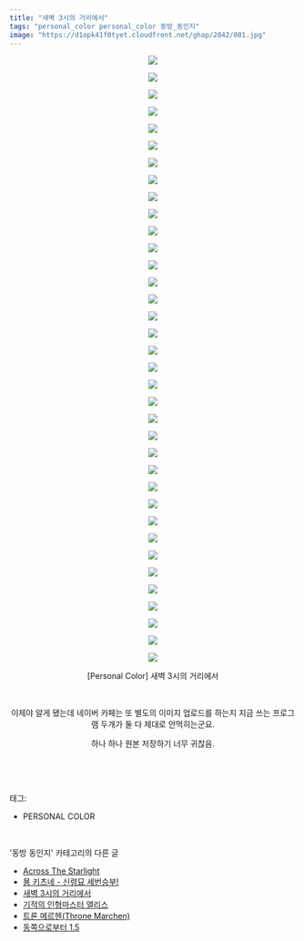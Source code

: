 ```yaml
---
title: "새벽 3시의 거리에서"
tags: "personal_color personal_color 동방_동인지"
image: "https://d1opk41f0tyet.cloudfront.net/ghap/2842/001.jpg"
---
```

<div class="article">
<p style="text-align: center; clear: none; float: none;"><img src="{{ site.imgserver10 }}/ghap/2842/001.jpg"/></p>
<p style="text-align: center; clear: none; float: none;"><img src="{{ site.imgserver10 }}/ghap/2842/002.jpg"/></p>
<p style="text-align: center; clear: none; float: none;"><img src="{{ site.imgserver10 }}/ghap/2842/003.jpg"/></p>
<p style="text-align: center; clear: none; float: none;"><img src="{{ site.imgserver10 }}/ghap/2842/004.jpg"/></p>
<p style="text-align: center; clear: none; float: none;"><img src="{{ site.imgserver10 }}/ghap/2842/005.jpg"/></p>
<p style="text-align: center; clear: none; float: none;"><img src="{{ site.imgserver10 }}/ghap/2842/006.jpg"/></p>
<p style="text-align: center; clear: none; float: none;"><img src="{{ site.imgserver10 }}/ghap/2842/007.jpg"/></p>
<p style="text-align: center; clear: none; float: none;"><img src="{{ site.imgserver10 }}/ghap/2842/008.jpg"/></p>
<p style="text-align: center; clear: none; float: none;"><img src="{{ site.imgserver10 }}/ghap/2842/009.jpg"/></p>
<p style="text-align: center; clear: none; float: none;"><img src="{{ site.imgserver10 }}/ghap/2842/010.jpg"/></p>
<p style="text-align: center; clear: none; float: none;"><img src="{{ site.imgserver10 }}/ghap/2842/011.jpg"/></p>
<p style="text-align: center; clear: none; float: none;"><img src="{{ site.imgserver10 }}/ghap/2842/012.jpg"/></p>
<p style="text-align: center; clear: none; float: none;"><img src="{{ site.imgserver10 }}/ghap/2842/013.jpg"/></p>
<p style="text-align: center; clear: none; float: none;"><img src="{{ site.imgserver10 }}/ghap/2842/014.jpg"/></p>
<p style="text-align: center; clear: none; float: none;"><img src="{{ site.imgserver10 }}/ghap/2842/015.jpg"/></p>
<p style="text-align: center; clear: none; float: none;"><img src="{{ site.imgserver10 }}/ghap/2842/016.jpg"/></p>
<p style="text-align: center; clear: none; float: none;"><img src="{{ site.imgserver10 }}/ghap/2842/017.jpg"/></p>
<p style="text-align: center; clear: none; float: none;"><img src="{{ site.imgserver10 }}/ghap/2842/018.jpg"/></p>
<p style="text-align: center; clear: none; float: none;"><img src="{{ site.imgserver10 }}/ghap/2842/019.jpg"/></p>
<p style="text-align: center; clear: none; float: none;"><img src="{{ site.imgserver10 }}/ghap/2842/020.jpg"/></p>
<p style="text-align: center; clear: none; float: none;"><img src="{{ site.imgserver10 }}/ghap/2842/021.jpg"/></p>
<p style="text-align: center; clear: none; float: none;"><img src="{{ site.imgserver10 }}/ghap/2842/022.jpg"/></p>
<p style="text-align: center; clear: none; float: none;"><img src="{{ site.imgserver10 }}/ghap/2842/023.jpg"/></p>
<p style="text-align: center; clear: none; float: none;"><img src="{{ site.imgserver10 }}/ghap/2842/024.jpg"/></p>
<p style="text-align: center; clear: none; float: none;"><img src="{{ site.imgserver10 }}/ghap/2842/025.jpg"/></p>
<p style="text-align: center; clear: none; float: none;"><img src="{{ site.imgserver10 }}/ghap/2842/026.jpg"/></p>
<p style="text-align: center; clear: none; float: none;"><img src="{{ site.imgserver10 }}/ghap/2842/027.jpg"/></p>
<p style="text-align: center; clear: none; float: none;"><img src="{{ site.imgserver10 }}/ghap/2842/028.jpg"/></p>
<p style="text-align: center; clear: none; float: none;"><img src="{{ site.imgserver10 }}/ghap/2842/029.jpg"/></p>
<p style="text-align: center; clear: none; float: none;"><img src="{{ site.imgserver10 }}/ghap/2842/030.jpg"/></p>
<p style="text-align: center; clear: none; float: none;"><img src="{{ site.imgserver10 }}/ghap/2842/031.jpg"/></p>
<p style="text-align: center; clear: none; float: none;"><img src="{{ site.imgserver10 }}/ghap/2842/032.jpg"/></p>
<p style="text-align: center; clear: none; float: none;"><img src="{{ site.imgserver10 }}/ghap/2842/033.jpg"/></p>
<p style="text-align: center; clear: none; float: none;"><img src="{{ site.imgserver10 }}/ghap/2842/034.jpg"/></p>
<p style="text-align: center; clear: none; float: none;"><img src="{{ site.imgserver10 }}/ghap/2842/035.jpg"/></p>
<p style="text-align: center; clear: none; float: none;"><img src="{{ site.imgserver10 }}/ghap/2842/036.jpg"/></p>
<p style="text-align: center; clear: none; float: none;">[Personal Color] 새벽 3시의 거리에서</p>
<p style="text-align: center; clear: none; float: none;"><br/></p>
<p style="text-align: center; clear: none; float: none;">이제야 알게 됐는데 네이버 카페는 또 별도의 이미지 업로드를 하는지 지금 쓰는 프로그램 두개가 둘 다 제대로 안먹히는군요.</p>
<p style="text-align: center; clear: none; float: none;">하나 하나 원본 저장하기 너무 귀찮음.</p>
<p><br/></p>
</div><br/>
<div class="tagTrail">
<p>태그: </p>
<ul>
<li>PERSONAL COLOR</li>
</ul>
</div><br/>
<div class="another">
<p>'동방 동인지' 카테고리의 다른 글</p>
<ul>
<li><a href="/ghap_2844">Across The Starlight</a></li>
<li><a href="/ghap_2843">묭 키츠네 - 신령묘 세번승부!</a></li>
<li><a href="/ghap_2842">새벽 3시의 거리에서</a></li>
<li><a href="/ghap_2841">기적의 인형마스터 앨리스</a></li>
<li><a href="/ghap_2840">트론 메르헨(Throne Marchen)</a></li>
<li><a href="/ghap_2839">동쪽으로부터 1.5</a></li>
</ul>
</div><br/>
<div class="cb_module cb_fluid">
<div class="cb_wrt cb_profile">
</div><!-- commentList close -->
</div><br/>
